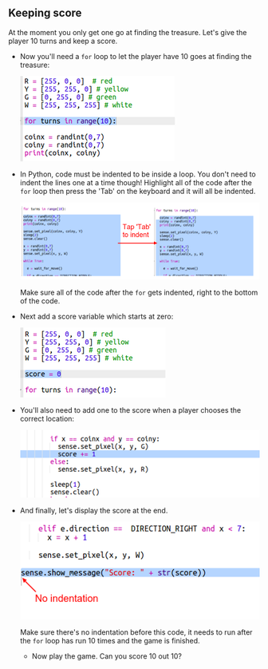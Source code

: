 ## Keeping score

At the moment you only get one go at finding the treasure. Let's give the player 10 turns and keep a score.

+ Now you'll need a `for` loop to let the player have 10 goes at finding the treasure:
    
    ![skärmdump](images/treasure-turns.png)

+ In Python, code must be indented to be inside a loop. You don't need to indent the lines one at a time though! Highlight all of the code after the `for` loop then press the 'Tab' on the keyboard and it will all be indented.
    
    ![skärmdump](images/treasure-indent.png)
    
    Make sure all of the code after the `for` gets indented, right to the bottom of the code.

+ Next add a score variable which starts at zero:
    
    ![skärmdump](images/treasure-score-variable.png)

+ You'll also need to add one to the score when a player chooses the correct location:
    
    ![skärmdump](images/treasure-score.png)

+ And finally, let's display the score at the end.
    
    ![skärmdump](images/treasure-show-score.png)
    
    Make sure there's no indentation before this code, it needs to run after the `for` loop has run 10 times and the game is finished.
    
    + Now play the game. Can you score 10 out 10?